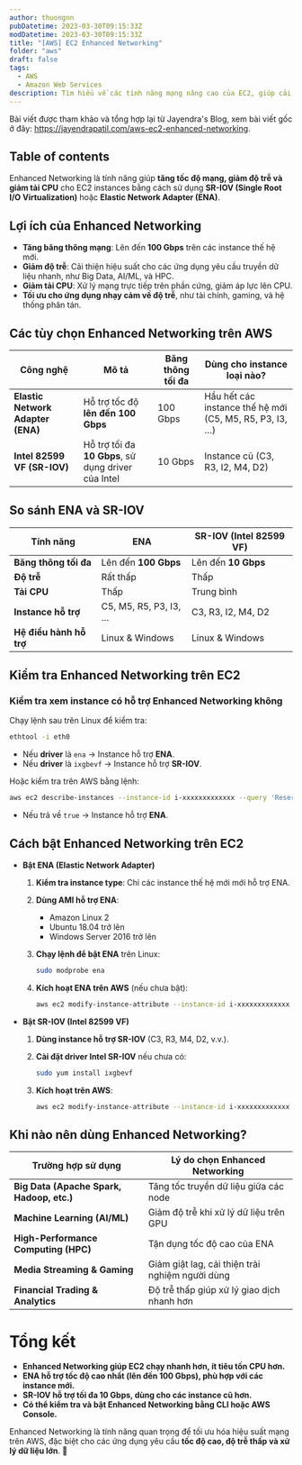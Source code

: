```yaml
---
author: thuongnn
pubDatetime: 2023-03-30T09:15:33Z
modDatetime: 2023-03-30T09:15:33Z
title: "[AWS] EC2 Enhanced Networking"
folder: "aws"
draft: false
tags:
  - AWS
  - Amazon Web Services
description: Tìm hiểu về các tính năng mạng nâng cao của EC2, giúp cải thiện hiệu suất và độ tin cậy của mạng.
---
```


Bài viết được tham khảo và tổng hợp lại từ Jayendra's Blog, xem bài viết gốc ở đây: https://jayendrapatil.com/aws-ec2-enhanced-networking.

## Table of contents

Enhanced Networking là tính năng giúp **tăng tốc độ mạng, giảm độ trễ và giảm tải CPU** cho EC2 instances bằng cách sử dụng **SR-IOV (Single Root I/O Virtualization)** hoặc **Elastic Network Adapter (ENA)**.

## **Lợi ích của Enhanced Networking**

- **Tăng băng thông mạng**: Lên đến **100 Gbps** trên các instance thế hệ mới.
- **Giảm độ trễ**: Cải thiện hiệu suất cho các ứng dụng yêu cầu truyền dữ liệu nhanh, như Big Data, AI/ML, và HPC.
- **Giảm tải CPU**: Xử lý mạng trực tiếp trên phần cứng, giảm áp lực lên CPU.
- **Tối ưu cho ứng dụng nhạy cảm về độ trễ**, như tài chính, gaming, và hệ thống phân tán.

## **Các tùy chọn Enhanced Networking trên AWS**

| **Công nghệ**                     | **Mô tả**                                           | **Băng thông tối đa** | **Dùng cho instance loại nào?**                         |
| --------------------------------- | --------------------------------------------------- | --------------------- | ------------------------------------------------------- |
| **Elastic Network Adapter (ENA)** | Hỗ trợ tốc độ **lên đến 100 Gbps**                  | 100 Gbps              | Hầu hết các instance thế hệ mới (C5, M5, R5, P3, I3, …) |
| **Intel 82599 VF (SR-IOV)**       | Hỗ trợ tối đa **10 Gbps**, sử dụng driver của Intel | 10 Gbps               | Instance cũ (C3, R3, I2, M4, D2)                        |

## **So sánh ENA và SR-IOV**

| **Tính năng**           | **ENA**               | **SR-IOV (Intel 82599 VF)** |
| ----------------------- | --------------------- | --------------------------- |
| **Băng thông tối đa**   | Lên đến **100 Gbps**  | Lên đến **10 Gbps**         |
| **Độ trễ**              | Rất thấp              | Thấp                        |
| **Tải CPU**             | Thấp                  | Trung bình                  |
| **Instance hỗ trợ**     | C5, M5, R5, P3, I3, … | C3, R3, I2, M4, D2          |
| **Hệ điều hành hỗ trợ** | Linux & Windows       | Linux & Windows             |

## **Kiểm tra Enhanced Networking trên EC2**

### **Kiểm tra xem instance có hỗ trợ Enhanced Networking không**

Chạy lệnh sau trên Linux để kiểm tra:

```bash
ethtool -i eth0
```

- Nếu **driver** là `ena` → Instance hỗ trợ **ENA**.
- Nếu **driver** là `ixgbevf` → Instance hỗ trợ **SR-IOV**.

Hoặc kiểm tra trên AWS bằng lệnh:

```bash
aws ec2 describe-instances --instance-id i-xxxxxxxxxxxxx --query 'Reservations[*].Instances[*].EnaSupport'
```

- Nếu trả về `true` → Instance hỗ trợ **ENA**.

## **Cách bật Enhanced Networking trên EC2**

- **Bật ENA (Elastic Network Adapter)**

  1. **Kiểm tra instance type**: Chỉ các instance thế hệ mới mới hỗ trợ ENA.
  2. **Dùng AMI hỗ trợ ENA**:
     - Amazon Linux 2
     - Ubuntu 18.04 trở lên
     - Windows Server 2016 trở lên
  3. **Chạy lệnh để bật ENA** trên Linux:

     ```bash
     sudo modprobe ena
     ```

  4. **Kích hoạt ENA trên AWS** (nếu chưa bật):

     ```bash
     aws ec2 modify-instance-attribute --instance-id i-xxxxxxxxxxxxx --ena-support
     ```

- **Bật SR-IOV (Intel 82599 VF)**

  1. **Dùng instance hỗ trợ SR-IOV** (C3, R3, M4, D2, v.v.).
  2. **Cài đặt driver Intel SR-IOV** nếu chưa có:

     ```bash
     sudo yum install ixgbevf
     ```

  3. **Kích hoạt trên AWS**:

     ```bash
     aws ec2 modify-instance-attribute --instance-id i-xxxxxxxxxxxxx --sriov-net-support simple
     ```

## **Khi nào nên dùng Enhanced Networking?**

| **Trường hợp sử dụng**                    | **Lý do chọn Enhanced Networking**              |
| ----------------------------------------- | ----------------------------------------------- |
| **Big Data (Apache Spark, Hadoop, etc.)** | Tăng tốc truyền dữ liệu giữa các node           |
| **Machine Learning (AI/ML)**              | Giảm độ trễ khi xử lý dữ liệu trên GPU          |
| **High-Performance Computing (HPC)**      | Tận dụng tốc độ cao của ENA                     |
| **Media Streaming & Gaming**              | Giảm giật lag, cải thiện trải nghiệm người dùng |
| **Financial Trading & Analytics**         | Độ trễ thấp giúp xử lý giao dịch nhanh hơn      |

# **Tổng kết**

- **Enhanced Networking giúp EC2 chạy nhanh hơn, ít tiêu tốn CPU hơn.**
- **ENA hỗ trợ tốc độ cao nhất (lên đến 100 Gbps), phù hợp với các instance mới.**
- **SR-IOV hỗ trợ tối đa 10 Gbps, dùng cho các instance cũ hơn.**
- **Có thể kiểm tra và bật Enhanced Networking bằng CLI hoặc AWS Console.**

Enhanced Networking là tính năng quan trọng để tối ưu hóa hiệu suất mạng trên AWS, đặc biệt cho các ứng dụng yêu cầu **tốc độ cao, độ trễ thấp và xử lý dữ liệu lớn**. 🚀
